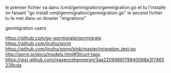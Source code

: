 le premier fichier va dans /cmd/genmigration/genmigration.go
et tu l'installe en faisant "go install cmd/genmigration/genmigration.go"
le second fichier tu le met dans un dossier "migrations"

genmigration users

https://github.com/go-gormigrate/gormigrate
https://github.com/jinzhu/gorm
https://github.com/jinzhu/gorm/blob/master/migration_test.go
http://gorm.io/docs/models.html#Struct-tags
https://gist.github.com/maxencehenneron/3aa2206988179840068e3f7465238cda